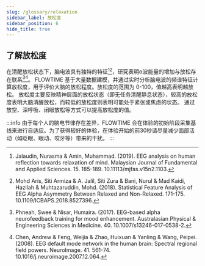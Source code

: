```yaml
---
slug: /glossary/relaxation
sidebar_label: 放松度
sidebar_position: 6
hide_title: true
---
```

## 了解放松度

在清醒放松状态下，脑电波具有独特的特征[^1][^2]，研究表明α波能量的增加与放松存在联系[^3][^4]。
FLOWTIME 基于大量数据建模，并通过实时分析脑电波的频谱特征计算放松度，用于评价大脑的放松程度。放松度的范围为 0-100，值越高表明越放松。
放松度主要反映精神层面的放松状态（即无任务清醒静息状态），较高的放松度表明大脑清醒放松，而较低的放松度则表明可能处于紧张或焦虑的状态。
通过放空、深呼吸、闭眼放松等方式可以提高放松度的值。

:::info
由于每个人的脑电节律存在差异，FLOWTIME 会在体验的初始阶段采集基线来进行自适应。为了获得较好的体验，在体验开始的前30秒请尽量减少面部活动（如眨眼、眼动、咬牙等）带来的干扰。
:::

[^1]: Jalaudin, Nurasma & Amin, Muhammad. (2019). EEG analysis on human reflection towards relaxation of mind. Malaysian Journal of Fundamental and Applied Sciences. 15. 185-189. 10.11113/mjfas.v15n2.1103. 

[^2]: Mohd Aris, Siti Armiza & A. Jalil, Siti Zura & Bani, Nurul & Mad Kaidi, Hazilah & Muhtazaruddin, Mohd. (2018). Statistical Feature Analysis of EEG Alpha Asymmetry Between Relaxed and Non-Relaxed. 171-175. 10.1109/ICBAPS.2018.8527396. 

[^3]: Phneah, Swee & Nisar, Humaira. (2017). EEG-based alpha neurofeedback training for mood enhancement. Australasian Physical & Engineering Sciences in Medicine. 40. 10.1007/s13246-017-0538-2. 

[^4]: Chen, Andrew & Feng, Weijia & Zhao, Huixuan & Yanling & Wang, Peipei. (2008). EEG default mode network in the human brain: Spectral regional field powers. NeuroImage. 41. 561-74. 10.1016/j.neuroimage.2007.12.064.